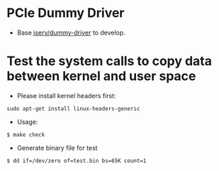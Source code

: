 # PCIe Dummy Driver
  * Base [jserv/dummy-driver](https://github.com/jserv/dummy-driver) to develop.

# Test the system calls to copy data between kernel and user space

* Please install kernel headers first:
```shell
sudo apt-get install linux-headers-generic
```

* Usage:
```shell
$ make check
```

* Generate binary file for test
```shell
$ dd if=/dev/zero of=test.bin bs=65K count=1

```


